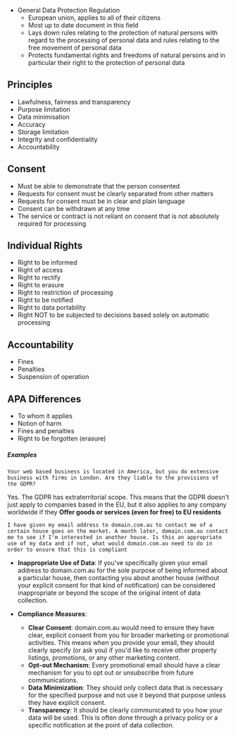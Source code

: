 - General Data Protection Regulation
	- European union, applies to all of their citizens
	- Most up to date document in this field
	- Lays down rules relating to the protection of natural persons with regard to the processing of personal data and rules relating to the free movement of personal data
	- Protects fundamental rights and freedoms of natural persons and in particular their right to the protection of personal data

## Principles
- Lawfulness, fairness and transparency
- Purpose limitation
- Data minimisation
- Accuracy
- Storage limitation
- Integrity and confidentiality
- Accountability

## Consent
- Must be able to demonstrate that the person consented
- Requests for consent must be clearly separated from other matters
- Requests for consent must be in clear and plain language
- Consent can be withdrawn at any time
- The service or contract is not reliant on consent that is not absolutely required for processing

## Individual Rights
- Right to be informed
- Right of access
- Right to rectify
- Right to erasure
- Right to restriction of processing
- Right to be notified
- Right to data portability
- Right NOT to be subjected to decisions based solely on automatic processing 

## Accountability
- Fines
- Penalties
- Suspension of operation

## APA Differences
- To whom it applies
- Notion of harm
- Fines and penalties
- Right to be forgotten (erasure)


##### Examples

```
Your web based business is located in America, but you do extensive business with firms in London. Are they liable to the provisions of the GDPR?
```

Yes. The GDPR has extraterritorial scope. This means that the GDPR doesn't just apply to companies based in the EU, but it also applies to any company worldwide if they **Offer goods or services (even for free) to EU residents**

```
I have given my email address to domain.com.au to contact me of a certain house goes on the market. A month later, domain.com.au contact me to see if I'm interested in another house. Is this an appropriate use of my data and if not, what would domain.com.au need to do in order to ensure that this is compliant
```

- **Inappropriate Use of Data**: If you've specifically given your email address to domain.com.au for the sole purpose of being informed about a particular house, then contacting you about another house (without your explicit consent for that kind of notification) can be considered inappropriate or beyond the scope of the original intent of data collection.
    
- **Compliance Measures**:
    
    - **Clear Consent**: domain.com.au would need to ensure they have clear, explicit consent from you for broader marketing or promotional activities. This means when you provide your email, they should clearly specify (or ask you) if you'd like to receive other property listings, promotions, or any other marketing content.
    - **Opt-out Mechanism**: Every promotional email should have a clear mechanism for you to opt out or unsubscribe from future communications.
    - **Data Minimization**: They should only collect data that is necessary for the specified purpose and not use it beyond that purpose unless they have explicit consent.
    - **Transparency**: It should be clearly communicated to you how your data will be used. This is often done through a privacy policy or a specific notification at the point of data collection.